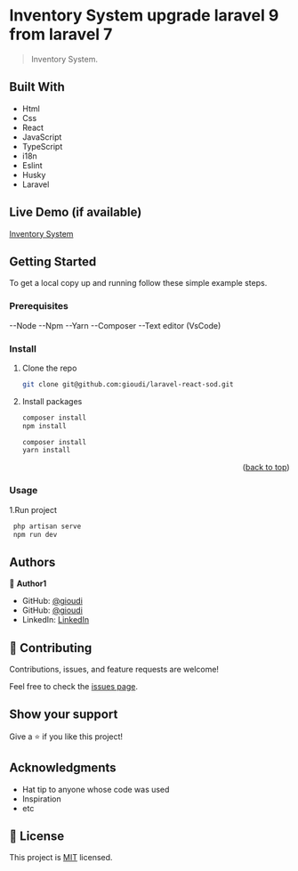 <a name="readme-top"></a>

# Inventory System upgrade laravel 9 from laravel 7

> Inventory System.

## Built With

- Html
- Css
- React
- JavaScript
- TypeScript
- i18n
- Eslint
- Husky
- Laravel

## Live Demo (if available)

[Inventory System](#)

## Getting Started

To get a local copy up and running follow these simple example steps.

### Prerequisites

--Node
--Npm
--Yarn
--Composer
--Text editor (VsCode)

### Install

1. Clone the repo
   ```sh
   git clone git@github.com:gioudi/laravel-react-sod.git
   ```
2. Install  packages
   ```sh
   composer install 
   npm install
   ```
   ```sh
   composer install
   yarn install
   ```

<p align="right">(<a href="#readme-top">back to top</a>)</p>

### Usage

1.Run project

```sh
 php artisan serve
 npm run dev
```

## Authors

👤 **Author1**

- GitHub: [@gioudi](https://github.com/gioudi)
- GitHub: [@gioudi](https://github.com/SergioVass)
- LinkedIn: [LinkedIn](https://www.linkedin.com/in/analyst-sergio-penagos/)

## 🤝 Contributing

Contributions, issues, and feature requests are welcome!

Feel free to check the [issues page](https://github.com/gioudi/laravel-react-sod/issues).

## Show your support

Give a ⭐️ if you like this project!

## Acknowledgments

- Hat tip to anyone whose code was used
- Inspiration
- etc

## 📝 License

This project is [MIT](./LICENSE) licensed.
